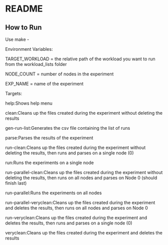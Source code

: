 # README

## How to Run

Use make - 

Environment Variables:

TARGET_WORKLOAD = the relative path of the workload you want to run from the workload_lists folder

NODE_COUNT = number of nodes in the experiment

EXP_NAME = name of the experiment


Targets:

help:Shows help menu

clean:Cleans up the files created during the experiment without deleting the results

gen-run-list:Generates the csv file containing the list of runs

parse:Parses the results of the experiment

run-clean:Cleans up the files created during the experiment without deleting the results, then runs and parses on a single node (0)

run:Runs the experiments on a single node

run-parallel-clean:Cleans up the files created during the experiment without deleting the results, then runs on all nodes and parses on Node 0 (should finish last)

run-parallel:Runs the experiments on all nodes

run-parallel-veryclean:Cleans up the files created during the experiment and deletes the results, then runs on all nodes and parses on Node 0

run-veryclean:Cleans up the files created during the experiment and deletes the results, then runs and parses on a single node (0)

veryclean:Cleans up the files created during the experiment and deletes the results
